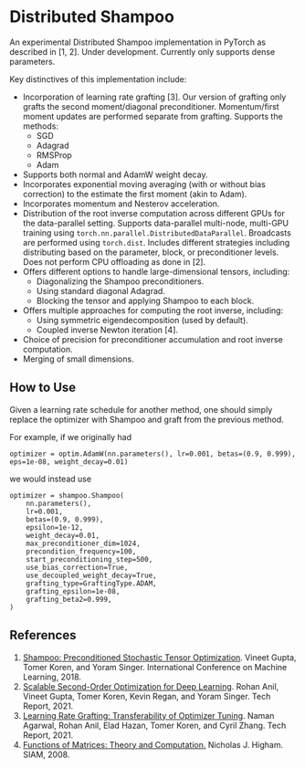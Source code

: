 # Distributed Shampoo

An experimental Distributed Shampoo implementation in PyTorch as described in [1, 2]. Under development. Currently only supports dense parameters.

Key distinctives of this implementation include:
- Incorporation of learning rate grafting [3]. Our version of grafting only grafts the second moment/diagonal preconditioner. Momentum/first moment updates are performed separate from grafting. Supports the methods:
    - SGD
    - Adagrad
    - RMSProp
    - Adam
- Supports both normal and AdamW weight decay.
- Incorporates exponential moving averaging (with or without bias correction) to the estimate the first moment (akin to Adam).
- Incorporates momentum and Nesterov acceleration.
- Distribution of the root inverse computation across different GPUs for the data-parallel setting. Supports data-parallel multi-node, multi-GPU training using `torch.nn.parallel.DistributedDataParallel`. Broadcasts are performed using `torch.dist`. Includes different strategies including distributing based on the parameter, block, or preconditioner levels. Does not perform CPU offloading as done in [2].
- Offers different options to handle large-dimensional tensors, including:
    - Diagonalizing the Shampoo preconditioners.
    - Using standard diagonal Adagrad.
    - Blocking the tensor and applying Shampoo to each block.
- Offers multiple approaches for computing the root inverse, including:
    - Using symmetric eigendecomposition (used by default).
    - Coupled inverse Newton iteration [4].
- Choice of precision for preconditioner accumulation and root inverse computation.
- Merging of small dimensions.

## How to Use
Given a learning rate schedule for another method, one should simply replace the optimizer with Shampoo and graft from the previous method.

For example, if we originally had
```
optimizer = optim.AdamW(nn.parameters(), lr=0.001, betas=(0.9, 0.999), eps=1e-08, weight_decay=0.01)
```
we would instead use
```
optimizer = shampoo.Shampoo(
    nn.parameters(),
    lr=0.001,
    betas=(0.9, 0.999),
    epsilon=1e-12,
    weight_decay=0.01,
    max_preconditioner_dim=1024,
    precondition_frequency=100,
    start_preconditioning_step=500,
    use_bias_correction=True,
    use_decoupled_weight_decay=True,
    grafting_type=GraftingType.ADAM,
    grafting_epsilon=1e-08,
    grafting_beta2=0.999,
)
```

## References
1. [Shampoo: Preconditioned Stochastic Tensor Optimization](https://proceedings.mlr.press/v80/gupta18a/gupta18a.pdf ). Vineet Gupta, Tomer Koren, and Yoram Singer. International Conference on Machine Learning, 2018.
2. [Scalable Second-Order Optimization for Deep Learning](https://arxiv.org/pdf/2002.09018.pdf). Rohan Anil, Vineet Gupta, Tomer Koren, Kevin Regan, and Yoram Singer. Tech Report, 2021.
3. [Learning Rate Grafting: Transferability of Optimizer Tuning](https://openreview.net/pdf?id=FpKgG31Z_i9). Naman Agarwal, Rohan Anil, Elad Hazan, Tomer Koren, and Cyril Zhang. Tech Report, 2021.
4. [Functions of Matrices: Theory and Computation.](https://epubs.siam.org/doi/book/10.1137/1.9780898717778) Nicholas J. Higham. SIAM, 2008.

